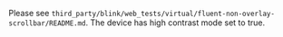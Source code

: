 Please see
`third_party/blink/web_tests/virtual/fluent-non-overlay-scrollbar/README.md`.
The device has high contrast mode set to true.
